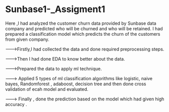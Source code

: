 # Sunbase1-_Assigment1
Here ,I had analyzed the customer churn data provided by Sunbase data company and predicted who will be churned and who will be retained.
I had prepared a classification model which predicts the churn of the customers from given company.

--->Firstly,I had collected the data and done required preprocessing steps.

--->Then I had done EDA to know better about the data.

--->Prepared the data to apply ml technique.

---> Applied 5 types of ml classification algorithms like logistic, naive bayes, Randomforest , adaboost, decision tree and then done cross validation of ecah model and evaluated.

---> Finally , done the prediction based on the model which had given high accuracy .
